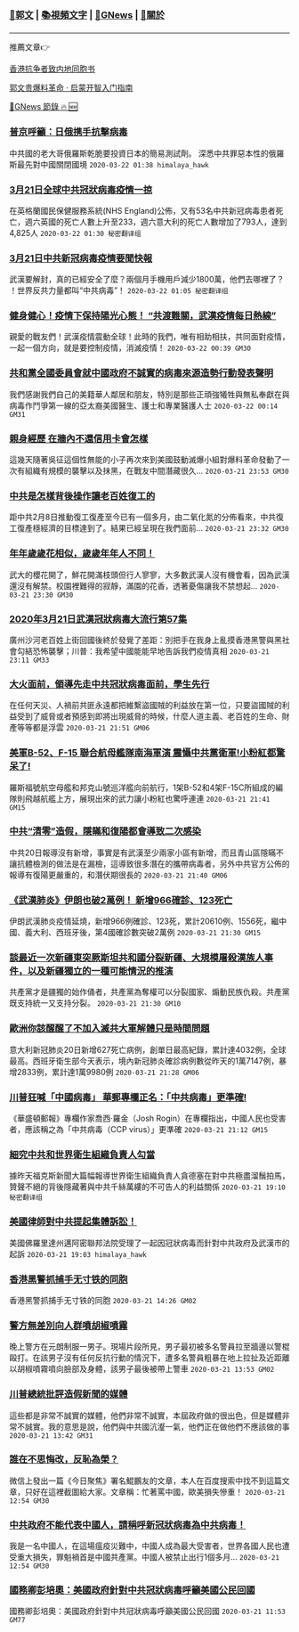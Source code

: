 ###  [:eagle:郭文](https://github.com/ourhimalayas/txt) | [:books:視頻文字](https://github.com/ourhimalayas/txt/blob/master/content/README.md) | [:newspaper:GNews](https://github.com/ourhimalayas/txt/blob/master/content/gnews/README.md) | [:pray:關於](https://github.com/ourhimalayas/home/tree/master/about)
---

推薦文章:point_right:

[香港抗争者致内地同胞书](https://github.com/ourhimalayas/news/blob/master/2019/08/a_letter_from_the_hong_kong_people.md)

[郭文贵爆料革命 · 启蒙开智入门指南](https://github.com/ourhimalayas/txt/issues/1)

[:newspaper:GNews 節錄 :fire: :new:](https://github.com/ourhimalayas/txt/blob/master/content/gnews/README.md) 



### [普京呼籲：日俄携手抗擊病毒](/content/gnews/1/README.md)

中共國的老大哥俄羅斯乾脆要投資日本的簡易測試劑。 深悉中共罪惡本性的俄羅斯最先對中國關閉國境  `2020-03-22 01:38 himalaya_hawk`

### [3月21日全球中共冠狀病毒疫情一掠](/content/gnews/2/README.md)

在英格蘭國民保健服務系統(NHS England)公佈，又有53名中共新冠病毒患者死亡，週六英國的死亡人數上升至233，週六意大利的死亡人數增加了793人，達到4,825人  `2020-03-22 01:30 秘密翻译组`

### [3月21日中共新冠病毒疫情要聞快報](/content/gnews/3/README.md)

武漢要解封，真的已經安全了麼？兩個月手機用戶減少1800萬，他們去哪裡了？ ！世界反共力量都叫“中共病毒”！  `2020-03-22 01:05 秘密翻译组`

### [健身健心！疫情下保持陽光心態！ “共渡難關，武漢疫情每日熱線”](/content/gnews/4/README.md)

親愛的戰友們！武漢疫情震動全球！此時的我們，唯有相助相扶，共同面對疫情，一起一個方向，就是要控制疫情，消滅疫情！  `2020-03-22 00:39 GM30`

### [共和黨全國委員會就中國政府不誠實的病毒來源造勢行動發表聲明](/content/gnews/5/README.md)

我們感謝我們自己的美籍華人鄰居和朋友，特別是那些正頑強犧牲與無私奉獻在與病毒作鬥爭第一線的亞太裔美國醫生、護士和專業醫護人士  `2020-03-22 00:14 GM31`

### [親身經歷 在牆內不還信用卡會怎樣](/content/gnews/6/README.md)

這幾天隨著吳征這個性無能的小子再次來到美國鼓動滅爆小組對爆料革命發動了一次有組織有規模的襲擊以及抹黑，在戰友中間潛藏很久...  `2020-03-21 23:53 GM30`

### [中共是怎樣背後操作讓老百姓復工的](/content/gnews/7/README.md)

距中共2月8日推動復工復產至今已有一個多月，由二氧化氮的分佈看來，中共復工復產穩經濟的目標達到了。結果已經呈現在我們面前...  `2020-03-21 23:32 GM30`

### [年年歲歲花相似，歲歲年年人不同！](/content/gnews/8/README.md)

武大的櫻花開了，鮮花開滿枝頭但行人寥寥，大多數武漢人沒有機會看，因為武漢還沒有解禁。校園裡難得的寂靜，滿園的花香，透著憂傷讓我不禁想起...  `2020-03-21 23:30 GM30`

### [2020年3月21日武漢冠狀病毒大流行第57集](/content/gnews/9/README.md)

廣州沙河老百姓上街回國後終於發覺了差距：別把手在我身上亂摸香港黑警與黑社會勾結恐怖襲擊；川普：我希望中國能能早地告訴我們疫情真相  `2020-03-21 23:11 GM33`

### [大火面前，領導先走中共冠狀病毒面前，學生先行](/content/gnews/10/README.md)

在任何天災、人禍前共匪永遠都把維繫盜國賊的利益放在第一位，只要盜國賊的利益受到了威脅或者預感到即將出現威脅的時候，什麼人道主義、老百姓的生命、財產等等都是浮雲  `2020-03-21 21:51 GM06`

### [美軍B-52、F-15 聯合航母艦隊南海軍演 震懾中共黨衛軍!小粉紅都驚呆了!](/content/gnews/11/README.md)

羅斯福號航空母艦和邦克山號巡洋艦向前航行，1架B-52和4架F-15C所組成的編隊則飛越航艦上方，展現出來的武力讓小粉紅也驚呼連連  `2020-03-21 21:41 GM15`

### [中共“清零”造假，隱瞞和復陽都會導致二次感染](/content/gnews/12/README.md)

中共20日報導沒有新增，事實是有武漢至少兩家小區有新增，而且青山區隱瞞不讓抗體檢測的做法是在漏檢，這導致很多潛在的攜帶病毒者，另外中共官方公佈的報導有復陽更嚴重的，和潛伏期很長的  `2020-03-21 21:40 GM06`

### [《武漢肺炎》伊朗也破2萬例！ 新增966確診、123死亡](/content/gnews/13/README.md)

伊朗武漢肺炎疫情延燒，新增966例確診、123死，累計20610例、1556死，繼中國、義大利、西班牙後，第4國確診數突破2萬例  `2020-03-21 21:30 GM15`

### [談最近一次新疆東突厥斯坦共和國分裂新疆、大規模屠殺漢族人事件，以及新疆獨立的一種可能情況的推演](/content/gnews/14/README.md)

共產黨才是疆獨的始作俑者，共產黨為奪權可以分裂國家、煽動民族仇殺。共產黨既支持統一又支持分裂。  `2020-03-21 21:30 GM10`

### [歐洲你該醒醒了不加入滅共大軍解體只是時間問題](/content/gnews/15/README.md)

意大利新冠肺炎20日新增627死亡病例，創單日最高紀錄，累計達4032例，全球最高。西班牙衛生部今天表示，境內新冠肺炎確診病例數從昨天的1萬7147例，暴增2833例，累計達1萬9980例  `2020-03-21 21:28 GM06`

### [川普狂喊「中國病毒」 華郵專欄正名：「中共病毒」更準確!](/content/gnews/16/README.md)

《華盛頓郵報》專欄作家喬西·羅金（Josh Rogin）在專欄指出，中國人民也受害者，應該稱之為「中共病毒（CCP virus）」更準確  `2020-03-21 21:12 GM15`

### [細究中共和世界衛生組織負責人勾當](/content/gnews/17/README.md)

據昨天福克斯新聞大篇幅報導世界衛生組織負責人貪德塞在對中共極盡溜鬚拍馬，贊聲不絕的背後隱藏著與中共千絲萬縷的不可告人的利益關係  `2020-03-21 19:10 秘密翻译组`

### [美國律師對中共提起集體訴訟！](/content/gnews/18/README.md)

美國佛羅里達州邁阿密聯邦法院受理了一起因冠狀病毒而針對中共政府及武漢市的起訴  `2020-03-21 19:03 himalaya_hawk`

### [香港黑警抓捕手无寸铁的同胞](/content/gnews/19/README.md)

香港黑警抓捕手无寸铁的同胞  `2020-03-21 14:26 GM02`

### [警方無差別向人群噴胡椒噴霧](/content/gnews/20/README.md)

晚上警方在元朗制服一男子。現場片段所見，男子最初被多名警員拉至牆邊以警棍毆打。在該男子沒有任何反抗行動的情況下，遭多名警員粗暴在地上拉扯及近距離以胡椒噴霧噴向臉部及身體，該男子最後被帶上警車  `2020-03-21 13:53 GM02`

### [川普總統批評造假新聞的媒體](/content/gnews/21/README.md)

這些都是非常不誠實的媒體，他們非常不誠實，本屆政府做的很出色，但是媒體非常不誠實。我的意思是說，他們與中共國沆瀣一氣，他們正在做他們不應該做的事  `2020-03-21 13:42 GM31`

### [誰在不思悔改，反恥為榮？](/content/gnews/22/README.md)

微信上發出一篇《今日聚焦》署名鯤鵬友的文章，本人在百度搜索中找不到這篇文章，只好在這裡截圖給大家。文章稱：忙著罵中國，歐美損失慘重！  `2020-03-21 12:54 GM30`

### [中共政府不能代表中國人，請稱呼新冠狀病毒為中共病毒！](/content/gnews/23/README.md)

我是一名中國人，在這場瘟疫災難中，中國人成為最大受害者，世界各國人民也遭受重大損失，罪魁禍首是中國共產黨。中國人被禁止出行1個多月...  `2020-03-21 12:54 GM30`

### [國務卿彭培奧：美國政府針對中共冠狀病毒呼籲美國公民回國](/content/gnews/24/README.md)

國務卿彭培奧：美國政府針對中共冠狀病毒呼籲美國公民回國  `2020-03-21 11:53 GM77`

